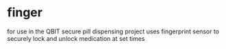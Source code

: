 # finger
for use in the QBIT secure pill dispensing project 
uses fingerprint sensor to securely lock and unlock medication at set times 
